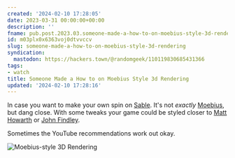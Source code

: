 ```yaml
---
created: '2024-02-10 17:28:05'
date: 2023-03-31 00:00:00+00:00
description: ''
fname: pub.post.2023.03.someone-made-a-how-to-on-moebius-style-3d-rendering
id: m03plx0x6363voj0dtvvccv
slug: someone-made-a-how-to-on-moebius-style-3d-rendering
syndication:
  mastodon: https://hackers.town/@randomgeek/110119830685431366
tags:
- watch
title: Someone Made a How to on Moebius Style 3d Rendering
updated: '2024-02-10 17:28:16'
---
```


In case you want to make your own spin on [Sable](https://www.shed-works.co.uk/sable). It's not *exactly* [Moebius](https://www.creativebloq.com/illustration/how-moebius-revolutionised-comic-art-21514203), but dang close. With some tweaks your game could be styled closer to [Matt Howarth](https://www.lambiek.net/artists/h/howarth_matt.htm) or [John Findley](https://en.wikipedia.org/wiki/Tex_Arcana).

Sometimes the YouTube recommendations work out okay.

![Moebius-style 3D Rendering](https://www.youtube.com/watch?v=jlKNOirh66E)